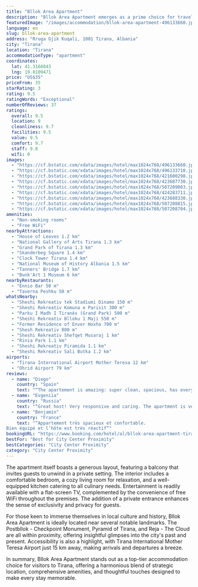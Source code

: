 ```yaml
---
title: "Bllok Area Apartment"
description: "Bllok Area Apartment emerges as a prime choice for travelers seeking a blend of comfort and convenience in the heart of Tirana."
featuredImage: "/images/accommodation/bllok-area-apartment-496133660.jpg"
language: en
slug: bllok-area-apartment
address: "Rruga Gjik Kuqali, 1001 Tirana, Albania"
city: "Tirana"
location: "Tirana"
accommodationType: "apartment"
coordinates:
  lat: 41.3168843
  lng: 19.8109471
price: "US$35"
priceFrom: 35
starRating: 3
rating: 9.5
ratingWords: "Exceptional"
numberOfReviews: 37
ratings:
  overall: 9.5
  location: 9
  cleanliness: 9.7
  facilities: 9.5
  value: 9.5
  comfort: 9.7
  staff: 9.8
  wifi: 0
images:
  - "https://cf.bstatic.com/xdata/images/hotel/max1024x768/496133660.jpg?k=13e44d465995a6a666f6acbef8350ce5e06571f2c86d7f8c94d5027e72d5808f&o=&hp=1"
  - "https://cf.bstatic.com/xdata/images/hotel/max1024x768/496133710.jpg?k=279343623b502070cc1185acff3adb2cd8755f7b6fb55eccab89b74327d115c1&o=&hp=1"
  - "https://cf.bstatic.com/xdata/images/hotel/max1024x768/421600298.jpg?k=65e68b232538a62febd9f6140a9f7912331e15abb4e11b5f611a32d626211c09&o=&hp=1"
  - "https://cf.bstatic.com/xdata/images/hotel/max1024x768/423687730.jpg?k=95ce06d573b8d195444950e8a1110f7b152c77234c2d6e10ff21563bfb23e22a&o=&hp=1"
  - "https://cf.bstatic.com/xdata/images/hotel/max1024x768/507209003.jpg?k=940247bfb75b63d9ce5a0307586af0368c15998225832746e8c3647117c2ebc4&o=&hp=1"
  - "https://cf.bstatic.com/xdata/images/hotel/max1024x768/424283711.jpg?k=9f3e7a4e91c21b39973d43fbe27df7e9d3ec4e17966dafd189943c74106f86c7&o=&hp=1"
  - "https://cf.bstatic.com/xdata/images/hotel/max1024x768/423688330.jpg?k=2422dfe80dbec77959a0479647e4c36a903b862c268440103e44fe2c8c42feac&o=&hp=1"
  - "https://cf.bstatic.com/xdata/images/hotel/max1024x768/507208815.jpg?k=e0e2d655af176f96ac2be0f0d28aaec96bb03ab18e50003c0069f7e001e4b9d8&o=&hp=1"
  - "https://cf.bstatic.com/xdata/images/hotel/max1024x768/507208704.jpg?k=5751a554be882361d2d0ab16f2c1fbd861368ff52ddf48fcbac08a12efdce335&o=&hp=1"
amenities:
  - "Non-smoking rooms"
  - "Free WiFi"
nearbyAttractions:
  - "House of Leaves 1.2 km"
  - "National Gallery of Arts Tirana 1.3 km"
  - "Grand Park of Tirana 1.3 km"
  - "Skanderbeg Square 1.4 km"
  - "Clock Tower Tirana 1.4 km"
  - "National Museum of History Albania 1.5 km"
  - "Tanners' Bridge 1.7 km"
  - "Bunk'Art 1 Museum 6 km"
nearbyRestaurants:
  - "Ennio Bar 50 m"
  - "Taverna Peshku 50 m"
whatsNearby:
  - "Sheshi Rekreativ tek Stadiumi Dinamo 150 m"
  - "Sheshi Rekreativ Komuna e Parisit 300 m"
  - "Parku I Madh I Tiranës (Grand Park) 500 m"
  - "Sheshi Rekreativ Blloku 1 Maji 550 m"
  - "Former Residence of Enver Hoxha 700 m"
  - "Shesh Rekreativ 800 m"
  - "Sheshi Rekreativ Shefqet Musaraj 1 km"
  - "Rinia Park 1.1 km"
  - "Sheshi Rekreativ Piramida 1.1 km"
  - "Sheshi Rekreativ Sali Butka 1.2 km"
airports:
  - "Tirana International Airport Mother Teresa 12 km"
  - "Ohrid Airport 79 km"
reviews:
  - name: "Diego"
    country: "Spain"
    text: "“The apartement is amazing: super clean, spacious, has everything you need (even if you needed to live there). Its also very well located (close to a nice area of restaurants/bars/cafes). Good A/C, good wifi, good shower, very comfortable/big bed,...”"
  - name: "Evgeniia"
    country: "Russia"
    text: "“Great host! Very responsive and caring. The apartment is very clean and comfortable, there is everything you need, including coffee, tea and water. convenient location, quiet courtyard. shops nearby. Good WiFi”"
  - name: "Benjamin"
    country: "France"
    text: "“Appartement très spacieux et confortable.
Bien équipé et l’hôte est très réactif”"
bookingURL: "https://www.booking.com/hotel/al/bllok-area-apartment-tirana1.en-gb.html?aid=8035640"
bestFor: "Best for City Center Proximity"
bestCategories: "City Center Proximity"
category: "City Center Proximity"
---
```


The apartment itself boasts a generous layout, featuring a balcony that invites guests to unwind in a private setting. The interior includes a comfortable bedroom, a cozy living room for relaxation, and a well-equipped kitchen catering to all culinary needs. Entertainment is readily available with a flat-screen TV, complemented by the convenience of free WiFi throughout the premises. The addition of a private entrance enhances the sense of exclusivity and privacy for guests.

For those keen to immerse themselves in local culture and history, Bllok Area Apartment is ideally located near several notable landmarks. The Postbllok - Checkpoint Monument, Pyramid of Tirana, and Reja - The Cloud are all within proximity, offering insightful glimpses into the city's past and present. Accessibility is also a highlight, with Tirana International Mother Teresa Airport just 15 km away, making arrivals and departures a breeze.

In summary, Bllok Area Apartment stands out as a top-tier accommodation choice for visitors to Tirana, offering a harmonious blend of strategic location, comprehensive amenities, and thoughtful touches designed to make every stay memorable.